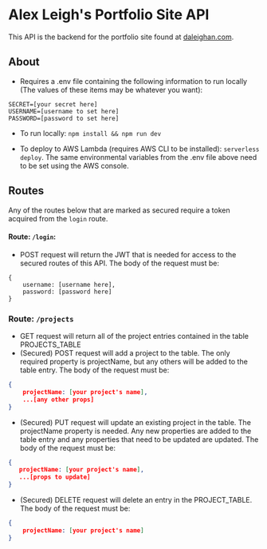 # Alex Leigh's Portfolio Site API
This API is the backend for the portfolio site found at [daleighan.com](https://daleighan.com).
## About
* Requires a .env file containing the following information to run locally (The values of these items may be whatever you want): 
```
SECRET=[your secret here]
USERNAME=[username to set here]
PASSWORD=[password to set here]
```

* To run locally: `npm install && npm run dev`

* To deploy to AWS Lambda (requires AWS CLI to be installed): `serverless deploy`. The same environmental variables from the .env file above need to be set using the AWS console.

## Routes
Any of the routes below that are marked as secured require a token acquired from the `login` route.

#### Route: `/login`:
* POST request will return the JWT that is needed for access to the secured routes of this API. The body of the request must be: 

```
{ 
	username: [username here], 
	password: [password here]
}
```

### Route: `/projects`

* GET request will return all of the project entries contained in the table PROJECTS_TABLE
* (Secured) POST request will add a project to the table. The only required property is projectName, but any others will be added to the table entry. The body of the request must be:
```json
{
	projectName: [your project's name],
	...[any other props]
}
```
* (Secured) PUT request will update an existing project in the table. The projectName property is needed. Any new properties are added to the table entry and any  properties that need to be updated are updated. The body of the request must be:
 ```json
{
	projectName: [your project's name],
	...[props to update]
}
```
* (Secured) DELETE request will delete an entry in the PROJECT_TABLE. The body of the request must be:
```json
{
	projectName: [your project's name]
}
```
